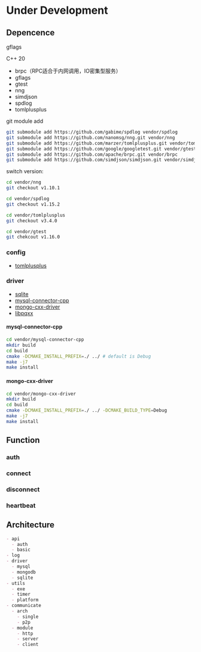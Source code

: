 # Under Development

## Depencence

gflags

C++ 20

- brpc（RPC适合于内网调用，IO密集型服务）
- gflags
- gtest
- nng
- simdjson
- spdlog
- tomlplusplus

git module add

```bash
git submodule add https://github.com/gabime/spdlog vendor/spdlog
git submodule add https://github.com/nanomsg/nng.git vendor/nng
git submodule add https://github.com/marzer/tomlplusplus.git vendor/tomlplusplus
git submodule add https://github.com/google/googletest.git vendor/gtest
git submodule add https://github.com/apache/brpc.git vendor/brpc
git submodule add https://github.com/simdjson/simdjson.git vendor/simdjson
```

switch version:

```bash
cd vendor/nng
git checkout v1.10.1

cd vendor/spdlog
git checkout v1.15.2

cd vendor/tomlplusplus
git checkout v3.4.0

cd vendor/gtest
git chekcout v1.16.0
```

### config

- [tomlplusplus](https://github.com/marzer/tomlplusplus)

### driver

- [sqlite](https://www.sqlite.org/download.html)
- [mysql-connector-cpp](https://github.com/mysql/mysql-connector-cpp)
- [mongo-cxx-driver](https://github.com/mongodb/mongo-cxx-driver)
- [libpqxx](https://github.com/jtv/libpqxx)


#### mysql-connector-cpp

```bash
cd vendor/mysql-connector-cpp
mkdir build
cd build
cmake -DCMAKE_INSTALL_PREFIX=./ ../ # default is Debug
make -j7
make install
```

#### mongo-cxx-driver

```bash
cd vendor/mongo-cxx-driver
mkdir build
cd build
cmake -DCMAKE_INSTALL_PREFIX=./ ../ -DCMAKE_BUILD_TYPE=Debug
make -j7
make install
```

## Function

### auth

### connect

### disconnect

### heartbeat

## Architecture

```markdown
- api
  - auth
  - basic
- log
- driver
  - mysql
  - mongodb
  - sqlite
- utils
  - exe
  - timer
  - platform
- communicate
  - arch
    - single
    - p2p
  - module
    - http
    - server
    - client
```

